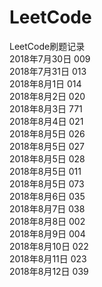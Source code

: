 # LeetCode
LeetCode刷题记录<br>
2018年7月30日  009<br>
2018年7月31日  013<br>
2018年8月1日   014<br>
2018年8月2日   020<br>
2018年8月3日   771<br>
2018年8月4日   021<br>
2018年8月5日   026<br>
2018年8月5日   027<br>
2018年8月5日   028<br>
2018年8月5日   011<br>
2018年8月5日   073<br>
2018年8月6日   035<br>
2018年8月7日   038<br>
2018年8月8日   002<br>
2018年8月9日   004<br>
2018年8月10日  022<br>
2018年8月11日  023<br>
2018年8月12日  039<br>